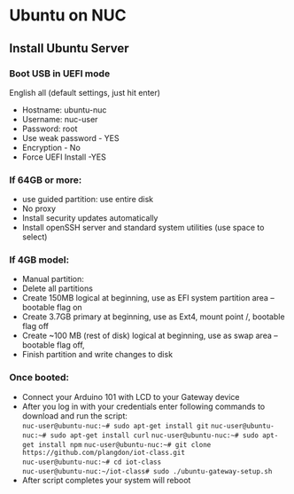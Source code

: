 # Ubuntu on NUC


## Install Ubuntu Server

### Boot USB in UEFI mode

English all (default settings, just hit enter)

* Hostname: ubuntu-nuc
* Username: nuc-user
* Password: root
* Use weak password - YES
* Encryption - No
* Force UEFI Install -YES


### If 64GB or more:
* use guided partition: use entire disk
* No proxy
* Install security updates automatically
* Install openSSH server and standard system utilities (use space to select)


### If 4GB model:
* Manual partition:
* Delete all partitions 
* Create 150MB logical at beginning, use as EFI system partition area – bootable flag on
* Create 3.7GB primary at beginning, use as Ext4, mount point /, bootable flag off
* Create ~100 MB (rest of disk) logical at beginning, use as swap area – bootable flag off,
* Finish partition and write changes to disk


### Once booted:
* Connect your Arduino 101 with LCD to your Gateway device  
* After you log in with your credentials enter following commands to download and run the script:  
  `nuc-user@ubuntu-nuc:~# sudo apt-get install git` 
  `nuc-user@ubuntu-nuc:~# sudo apt-get install curl` 
  `nuc-user@ubuntu-nuc:~# sudo apt-get install npm` 
  `nuc-user@ubuntu-nuc:~# git clone https://github.com/plangdon/iot-class.git`  
  `nuc-user@ubuntu-nuc:~# cd iot-class`  
  `nuc-user@ubuntu-nuc:~/iot-class# sudo ./ubuntu-gateway-setup.sh`  
* After script completes your system will reboot
